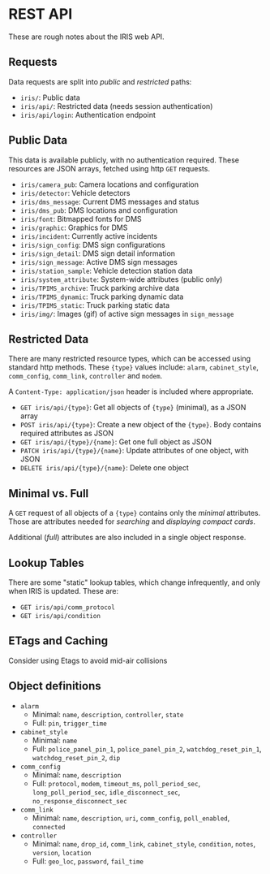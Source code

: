 # REST API

These are rough notes about the IRIS web API.

## Requests

Data requests are split into *public* and *restricted* paths:

- `iris/`: Public data
- `iris/api/`: Restricted data (needs session authentication)
- `iris/api/login`: Authentication endpoint

## Public Data

This data is available publicly, with no authentication required.  These
resources are JSON arrays, fetched using http `GET` requests.

- `iris/camera_pub`: Camera locations and configuration
- `iris/detector`: Vehicle detectors
- `iris/dms_message`: Current DMS messages and status
- `iris/dms_pub`: DMS locations and configuration
- `iris/font`: Bitmapped fonts for DMS
- `iris/graphic`: Graphics for DMS
- `iris/incident`: Currently active incidents
- `iris/sign_config`: DMS sign configurations
- `iris/sign_detail`: DMS sign detail information
- `iris/sign_message`: Active DMS sign messages
- `iris/station_sample`: Vehicle detection station data
- `iris/system_attribute`: System-wide attributes (public only)
- `iris/TPIMS_archive`: Truck parking archive data
- `iris/TPIMS_dynamic`: Truck parking dynamic data
- `iris/TPIMS_static`: Truck parking static data
- `iris/img/`: Images (gif) of active sign messages in `sign_message`

## Restricted Data

There are many restricted resource types, which can be accessed using standard
http methods.  These `{type}` values include: `alarm`, `cabinet_style`,
`comm_config`, `comm_link`, `controller` and `modem`.

A `Content-Type: application/json` header is included where appropriate.

- `GET iris/api/{type}`: Get all objects of `{type}` (minimal), as a JSON array
- `POST iris/api/{type}`: Create a new object of the `{type}`.  Body contains
                          required attributes as JSON
- `GET iris/api/{type}/{name}`: Get one full object as JSON
- `PATCH iris/api/{type}/{name}`: Update attributes of one object, with JSON
- `DELETE iris/api/{type}/{name}`: Delete one object

## Minimal vs. Full

A `GET` request of all objects of a `{type}` contains only the *minimal*
attributes.  Those are attributes needed for *searching* and *displaying
compact cards*.

Additional (*full*) attributes are also included in a single object response.

## Lookup Tables

There are some "static" lookup tables, which change infrequently, and only when
IRIS is updated.  These are:

- `GET iris/api/comm_protocol`
- `GET iris/api/condition`

## ETags and Caching

Consider using Etags to avoid mid-air collisions

## Object definitions

- `alarm`
  * Minimal: `name`, `description`, `controller`, `state`
  * Full: `pin`, `trigger_time`
- `cabinet_style`
  * Minimal: `name`
  * Full: `police_panel_pin_1`, `police_panel_pin_2`, `watchdog_reset_pin_1`,
    `watchdog_reset_pin_2`, `dip`
- `comm_config`
  * Minimal: `name`, `description`
  * Full: `protocol`, `modem`, `timeout_ms`, `poll_period_sec`,
    `long_poll_period_sec`, `idle_disconnect_sec`, `no_response_disconnect_sec`
- `comm_link`
  * Minimal: `name`, `description`, `uri`, `comm_config`, `poll_enabled`,
    `connected`
- `controller`
  * Minimal: `name`, `drop_id`, `comm_link`, `cabinet_style`, `condition`,
    `notes`, `version`, `location`
  * Full: `geo_loc`, `password`, `fail_time`
